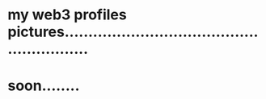 # my web3 profiles pictures..........................................................
# soon........
